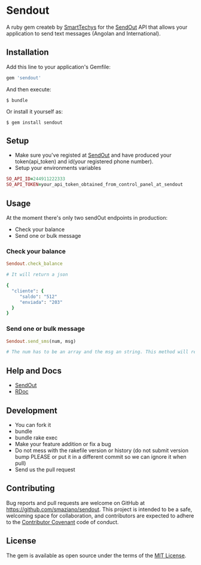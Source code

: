 # Sendout

A ruby gem createb by [SmartTechys](http://www.smarttechys.co.ao) for the [SendOut](https://www.sendoutapp.com) API that allows your application to send text messages (Angolan and International).

## Installation

Add this line to your application's Gemfile:

```ruby
gem 'sendout'
```

And then execute:

    $ bundle

Or install it yourself as:

    $ gem install sendout

## Setup

- Make sure you've registed at [SendOut](https://www.sendoutapp.com) and have produced your token(api_token) and id(your registered phone number).
- Setup your environments variables
```ruby
SO_API_ID=244911222333
SO_API_TOKEN=your_api_token_obtained_from_control_panel_at_sendout
```

## Usage

At the moment there's only two sendOut endpoints in production:

- Check your balance
- Send one or bulk message

### Check your balance

```ruby
Sendout.check_balance

# It will return a json

{ 
  "cliente": {
     "saldo": "512"
     "enviada": "203"
  } 
}
```

### Send one or bulk message

```ruby
Sendout.send_sms(num, msg)

# The num has to be an array and the msg an string. This method will return a boolean
```
## Help and Docs

- [SendOut](https://www.sendoutapp.com)
- [RDoc](https://www.rubydoc.info/gems/0.1.0)

## Development

- You can fork it
- bundle
- bundle rake exec
- Make your feature addition or fix a bug
- Do not  mess with the rakefile version or history (do not submit version bump PLEASE or put it in a different commit so we can ignore it when pull)
- Send us the pull request

## Contributing

Bug reports and pull requests are welcome on GitHub at https://github.com/smaziano/sendout. This project is intended to be a safe, welcoming space for collaboration, and contributors are expected to adhere to the [Contributor Covenant](http://contributor-covenant.org) code of conduct.


## License

The gem is available as open source under the terms of the [MIT License](http://opensource.org/licenses/MIT).
